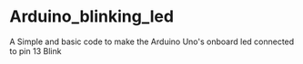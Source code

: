 # Arduino_blinking_led
A Simple and basic code to make the Arduino Uno's onboard led connected to pin 13 Blink
